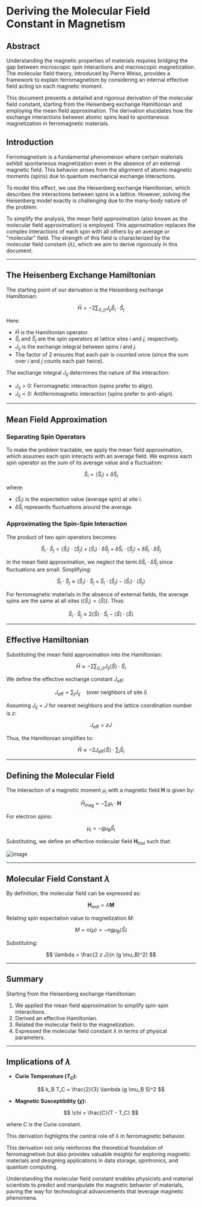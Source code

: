 
# Deriving the Molecular Field Constant in Magnetism

## Abstract

Understanding the magnetic properties of materials requires bridging the gap between microscopic spin interactions and macroscopic magnetization. The molecular field theory, introduced by Pierre Weiss, provides a framework to explain ferromagnetism by considering an internal effective field acting on each magnetic moment. 

This document presents a detailed and rigorous derivation of the molecular field constant, starting from the Heisenberg exchange Hamiltonian and employing the mean field approximation. The derivation elucidates how the exchange interactions between atomic spins lead to spontaneous magnetization in ferromagnetic materials.

## Introduction

Ferromagnetism is a fundamental phenomenon where certain materials exhibit spontaneous magnetization even in the absence of an external magnetic field. This behavior arises from the alignment of atomic magnetic moments (spins) due to quantum mechanical exchange interactions. 

To model this effect, we use the Heisenberg exchange Hamiltonian, which describes the interactions between spins in a lattice. However, solving the Heisenberg model exactly is challenging due to the many-body nature of the problem.

To simplify the analysis, the mean field approximation (also known as the molecular field approximation) is employed. This approximation replaces the complex interactions of each spin with all others by an average or "molecular" field. The strength of this field is characterized by the molecular field constant ($\lambda$), which we aim to derive rigorously in this document.

---

## The Heisenberg Exchange Hamiltonian

The starting point of our derivation is the Heisenberg exchange Hamiltonian:

$$
\hat{H} = -2 \sum_{\langle i,j \rangle} J_{ij} \hat{S}_i \cdot \hat{S}_j
$$

Here:
- $\hat{H}$ is the Hamiltonian operator.
- $\hat{S}_i$ and $\hat{S}_j$ are the spin operators at lattice sites $i$ and $j$, respectively.
- $J_{ij}$ is the exchange integral between spins $i$ and $j$.
- The factor of 2 ensures that each pair is counted once (since the sum over $i$ and $j$ counts each pair twice).

The exchange integral $J_{ij}$ determines the nature of the interaction:
- $J_{ij} > 0$: Ferromagnetic interaction (spins prefer to align).
- $J_{ij} < 0$: Antiferromagnetic interaction (spins prefer to anti-align).

---

## Mean Field Approximation

### Separating Spin Operators

To make the problem tractable, we apply the mean field approximation, which assumes each spin interacts with an average field. We express each spin operator as the sum of its average value and a fluctuation:

$$
\hat{S}_i = \langle \hat{S}_i \rangle + \delta \hat{S}_i
$$

where:
- $\langle \hat{S}_i \rangle$ is the expectation value (average spin) at site $i$.
- $\delta \hat{S}_i$ represents fluctuations around the average.

### Approximating the Spin-Spin Interaction

The product of two spin operators becomes:

$$
\hat{S}_i \cdot \hat{S}_j = \langle \hat{S}_i \rangle \cdot \langle \hat{S}_j \rangle + \langle \hat{S}_i \rangle \cdot \delta \hat{S}_j + \delta \hat{S}_i \cdot \langle \hat{S}_j \rangle + \delta \hat{S}_i \cdot \delta \hat{S}_j
$$

In the mean field approximation, we neglect the term $\delta \hat{S}_i \cdot \delta \hat{S}_j$ since fluctuations are small. Simplifying:

$$
\hat{S}_i \cdot \hat{S}_j \approx \langle \hat{S}_i \rangle \cdot \hat{S}_j + \hat{S}_i \cdot \langle \hat{S}_j \rangle - \langle \hat{S}_i \rangle \cdot \langle \hat{S}_j \rangle
$$

For ferromagnetic materials in the absence of external fields, the average spins are the same at all sites ($\langle \hat{S}_i \rangle = \langle \hat{S} \rangle$). Thus:

$$
\hat{S}_i \cdot \hat{S}_j \approx 2 \langle \hat{S} \rangle \cdot \hat{S}_i - \langle \hat{S} \rangle \cdot \langle \hat{S} \rangle
$$

---

## Effective Hamiltonian

Substituting the mean field approximation into the Hamiltonian:

$$
\hat{H} \approx -2 \sum_{\langle i,j \rangle} J_{ij} \langle \hat{S} \rangle \cdot \hat{S}_i
$$

We define the effective exchange constant $J_{\text{eff}}$:

$$
J_{\text{eff}} = \sum_j J_{ij} \quad (\text{over neighbors of site } i)
$$

Assuming $J_{ij} = J$ for nearest neighbors and the lattice coordination number is $z$:

$$
J_{\text{eff}} = zJ
$$

Thus, the Hamiltonian simplifies to:

$$
\hat{H} \approx -2 J_{\text{eff}} \langle \hat{S} \rangle \cdot \sum_i \hat{S}_i
$$

---

## Defining the Molecular Field

The interaction of a magnetic moment $\mu_i$ with a magnetic field $\mathbf{H}$ is given by:

$$
\hat{H}_{\text{mag}} = -\sum_i \mu_i \cdot \mathbf{H}
$$

For electron spins:

$$
\mu_i = -g \mu_B \hat{S}_i
$$

Substituting, we define an effective molecular field $\mathbf{H}_{\text{mol}}$ such that:

![image](https://github.com/user-attachments/assets/14c91274-76b4-4926-a041-39e8860ff72c)


---

## Molecular Field Constant $\lambda$

By definition, the molecular field can be expressed as:

$$
\mathbf{H}_{\text{mol}} = \lambda \mathbf{M}
$$

Relating spin expectation value to magnetization $M$:

$$
M = n \langle \mu \rangle = -n g \mu_B \langle \hat{S} \rangle
$$

Substituting:

$$
\lambda = \frac{2 z J}{n (g \mu_B)^2}
$$

---

## Summary

Starting from the Heisenberg exchange Hamiltonian:
1. We applied the mean field approximation to simplify spin-spin interactions.
2. Derived an effective Hamiltonian.
3. Related the molecular field to the magnetization.
4. Expressed the molecular field constant $\lambda$ in terms of physical parameters.

---

## Implications of $\lambda$

- **Curie Temperature ($T_C$):**

$$
k_B T_C = \frac{2}{3} \lambda (g \mu_B S)^2
$$

- **Magnetic Susceptibility ($\chi$):**

$$
\chi = \frac{C}{T - T_C}
$$

where $C$ is the Curie constant.

This derivation highlights the central role of $\lambda$ in ferromagnetic behavior.

This derivation not only reinforces the theoretical foundation of ferromagnetism but also provides valuable insights for exploring magnetic materials and designing applications in data storage, spintronics, and quantum computing.

Understanding the molecular field constant enables physicists and material scientists to predict and manipulate the magnetic behavior of materials, paving the way for technological advancements that leverage magnetic phenomena.
